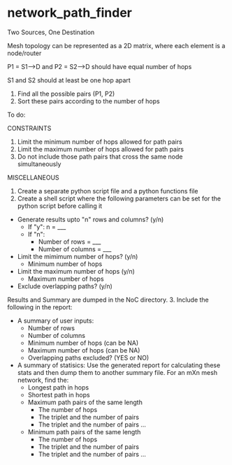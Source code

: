 # network_path_finder

Two Sources, One Destination

Mesh topology can be represented as a 2D matrix, where each element is a node/router

P1 = S1-->D and P2 = S2-->D should have equal number of hops 

S1 and S2 should at least be one hop apart 

1. Find all the possible pairs (P1, P2) 
2. Sort these pairs according to the number of hops 


To do:

CONSTRAINTS
1. Limit the minimum number of hops allowed for path pairs
2. Limit the maximum number of hops allowed for path pairs
3. Do not include those path pairs that cross the same node simultaneously

MISCELLANEOUS
1. Create a separate python script file and a python functions file
2. Create a shell script where the following parameters can be set for the python script before calling it
  * Generate results upto "n" rows and columns? (y/n)
    - If "y": n = ___
    - If "n": 
      * Number of rows = ___
      * Number of columns = ___
  * Limit the mimimum number of hops? (y/n)
    - Minimum number of hops
  * Limit the maximum number of hops (y/n)
    - Maximum number of hops
  * Exclude overlapping paths? (y/n)
  
  Results and Summary are dumped in the NoC directory.
3. Include the following in the report:
  * A summary of user inputs:
    - Number of rows
    - Number of columns
    - Minimum number of hops (can be NA)
    - Maximum number of hops (can be NA)
    - Overlapping paths excluded? (YES or NO)
  * A summary of statisics:
    Use the generated report for calculating these stats and then dump them to another summary file. For an mXn mesh network, find the: 
      - Longest path in hops
      - Shortest path in hops
      - Maximum path pairs of the same length 
        - The number of hops
        - The triplet and the number of pairs
        - The triplet and the number of pairs ...
      - Minimum path pairs of the same length
        - The number of hops
        - The triplet and the number of pairs
        - The triplet and the number of pairs ...
